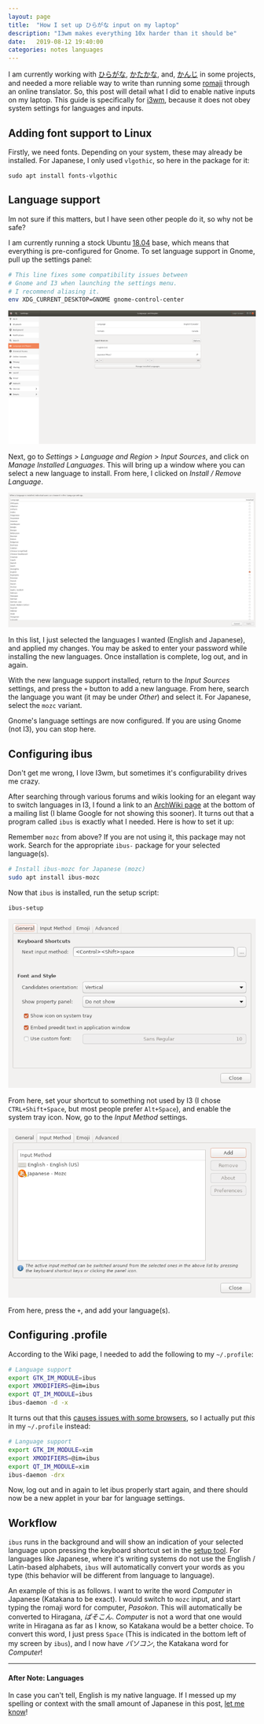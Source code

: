 ```yaml
---
layout: page
title:  "How I set up ひらがな input on my laptop"
description: "I3wm makes everything 10x harder than it should be"
date:   2019-08-12 19:40:00
categories: notes languages
---
```


I am currently working with [ひらがな](https://en.wikipedia.org/wiki/Hiragana), [かたかな](https://en.wikipedia.org/wiki/Katakana), and, [かんじ](https://en.wikipedia.org/wiki/Kanji) in some projects, and needed a more reliable way to write than running some [romaji](https://en.wikipedia.org/wiki/Romanization_of_Japanese) through an online translator. So, this post will detail what I did to enable native inputs on my laptop. This guide is specifically for [i3wm](https://i3wm.org/), because it does not obey system settings for languages and inputs.

## Adding font support to Linux
Firstly, we need fonts. Depending on your system, these may already be installed. For Japanese, I only used `vlgothic`, so here in the package for it:
```
sudo apt install fonts-vlgothic
```

## Language support
Im not sure if this matters, but I have seen other people do it, so why not be safe?

I am currently running a stock Ubuntu [18.04]() base, which means that everything is pre-configured for Gnome. To set language support in Gnome, pull up the settings panel:
```bash
# This line fixes some compatibility issues between 
# Gnome and I3 when launching the settings menu. 
# I recommend aliasing it.
env XDG_CURRENT_DESKTOP=GNOME gnome-control-center
```

![Gnome language settings](/assets/images/language-settings.png)

Next, go to *Settings > Language and Region > Input Sources*, and click on *Manage Installed Languages*.
This will bring up a window where you can select a new language to install. From here, I clicked on *Install / Remove Language*.

![Language installation panel](/assets/images/language-installation.png)

In this list, I just selected the languages I wanted (English and Japanese), and applied my changes. You may be asked to enter your password while installing the new languages. Once installation is complete, log out, and in again.

With the new language support installed, return to the *Input Sources* settings, and press the `+` button to add a new language. From here, search the language you want (it may be under *Other*) and select it. For Japanese, select the `mozc` variant.

Gnome's language settings are now configured. If you are using Gnome (not I3), you can stop here. 

## Configuring ibus
Don't get me wrong, I love I3wm, but sometimes it's configurability drives me crazy. 

After searching through various forums and wikis looking for an elegant way to switch languages in I3, I found a link to an [ArchWiki page](https://wiki.archlinux.org/index.php/IBus) at the bottom of a mailing list (I blame Google for not showing this sooner). It turns out that a program called `ibus` is exactly what I needed. Here is how to set it up:

Remember `mozc` from above? If you are not using it, this package may not work. Search for the appropriate `ibus-` package for your selected language(s).
```bash
# Install ibus-mozc for Japanese (mozc)
sudo apt install ibus-mozc
```

Now that `ibus` is installed, run the setup script:
```bash
ibus-setup
```

![Ibus settings](/assets/images/ibus-general.png)

From here, set your shortcut to something not used by I3 (I chose `CTRL+Shift+Space`, but most people prefer `Alt+Space`), and enable the system tray icon.
Now, go to the *Input Method* settings.

![Ibus input settings](/assets/images/ibus-input.png)

From here, press the `+`, and add your language(s).


## Configuring .profile
According to the Wiki page, I needed to add the following to my `~/.profile`:
```bash
# Language support
export GTK_IM_MODULE=ibus
export XMODIFIERS=@im=ibus
export QT_IM_MODULE=ibus
ibus-daemon -d -x
```

It turns out that this [causes issues with some browsers](https://github.com/ibus/ibus/issues/2020), so I actually put *this* in my `~/.profile` instead:
```bash
# Language support
export GTK_IM_MODULE=xim
export XMODIFIERS=@im=ibus
export QT_IM_MODULE=xim
ibus-daemon -drx
```

Now, log out and in again to let ibus properly start again, and there should now be a new applet in your bar for language settings.

## Workflow
`ibus` runs in the background and will show an indication of your selected language upon pressing the keyboard shortcut set in the [setup tool](#configuring-ibus). For languages like Japanese, where it's writing systems do not use the English / Latin-based alphabets, `ibus` will automatically convert your words as you type (this behavior will be different from language to language).

An example of this is as follows. I want to write the word *Computer* in Japanese (Katakana to be exact). I would switch to `mozc` input, and start typing the romaji word for computer, *Pasokon*. This will automatically be converted to Hiragana, *ぱそこん*. *Computer* is not a word that one would write in Hiragana as far as I know, so Katakana would be a better choice. To convert this word, I just press `Space` (This is indicated in the bottom left of my screen by `ibus`), and I now have *パソコン*, the Katakana word for *Computer*!

---

#### After Note: Languages
In case you can't tell, English is my native language. If I messed up my spelling or context with the small amount of Japanese in this post, [let me know](/about#chat-with-me)!